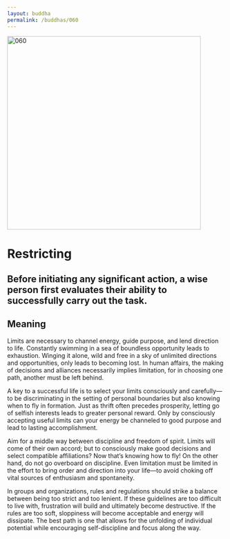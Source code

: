 ```yaml
---
layout: buddha
permalink: /buddhas/060
---
```


<div class="uk-text-center">
<img src="{{"/assets/img/buddhas/buddha-060.jpg" | relative_url}}" alt="060"  width="448" height="448"></div>

# Restricting

## Before initiating any significant action, a wise person first evaluates their ability to successfully carry out the task.

## Meaning

Limits are necessary to channel energy, guide purpose, and lend direction to life. Constantly swimming in a sea of boundless opportunity leads to exhaustion. Winging it alone, wild and free in a sky of unlimited directions and opportunities, only leads to becoming lost. In human affairs, the making of decisions and alliances necessarily implies limitation, for in choosing one path, another must be left behind.

A key to a successful life is to select your limits consciously and carefully—to be discriminating in the setting of personal boundaries but also knowing when to fly in formation. Just as thrift often precedes prosperity, letting go of selfish interests leads to greater personal reward. Only by consciously accepting useful limits can your energy be channeled to good purpose and lead to lasting accomplishment.

Aim for a middle way between discipline and freedom of spirit. Limits will come of their own accord; but to consciously make good decisions and select compatible affiliations? Now that’s knowing how to fly! On the other hand, do not go overboard on discipline. Even limitation must be limited in the effort to bring order and direction into your life—to avoid choking off vital sources of enthusiasm and spontaneity.

In groups and organizations, rules and regulations should strike a balance between being too strict and too lenient. If these guidelines are too difficult to live with, frustration will build and ultimately become destructive. If the rules are too soft, sloppiness will become acceptable and energy will dissipate. The best path is one that allows for the unfolding of individual potential while encouraging self-discipline and focus along the way.
